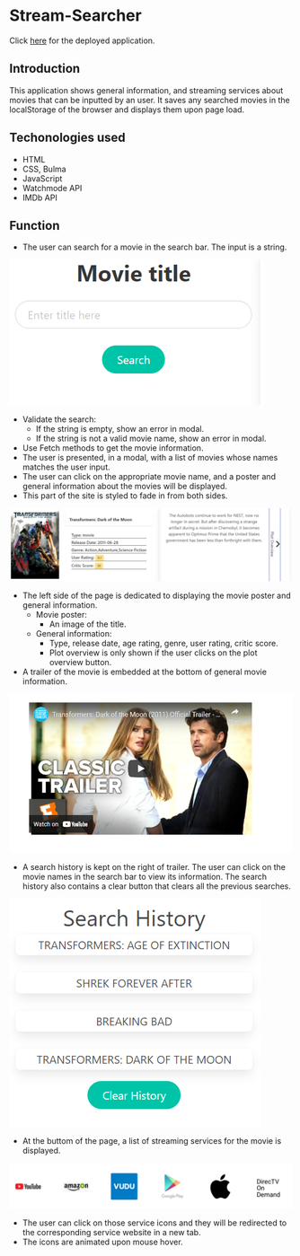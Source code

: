 
# Stream-Searcher
Click [here](https://dcolli50.github.io/Stream-Searcher/) for the deployed application.

## Introduction
This application shows general information, and streaming services about movies that can be inputted by an user. It saves any searched movies in the localStorage
of the browser and displays them upon page load. 

## Techonologies used
- HTML
- CSS, Bulma
- JavaScript
- Watchmode API
- IMDb API

## Function
- The user can search for a movie in the search bar. The input is a string.

 ![search-bar](./assets/images/finished-look/search-bar.PNG)

 - Validate the search:
   - If the string is empty, show an error in modal.
   - If the string is not a valid movie name, show an error in modal.
- Use Fetch methods to get the movie information.
- The user is presented, in a modal, with a list of movies whose names matches the user input.
- The user can click on the appropriate movie name, and a poster and general information about the movies will be displayed.
- This part of the site is styled to fade in from both sides.

![poster-and-info](./assets/images/finished-look/poster-and-info.PNG)

- The left side of the page is dedicated to displaying the movie poster and general information.
  - Movie poster:
    - An image of the title.
  - General information:
    - Type, release date, age rating, genre, user rating, critic score.
    - Plot overview is only shown if the user clicks on the plot overview button.
- A trailer of the movie is embedded at the bottom of general movie information.

![trailer](./assets/images/finished-look/trailer.PNG)

- A search history is kept on the right of trailer. The user can click on the movie names in the search bar to view its information. The search history also contains
a clear button that clears all the previous searches.

![search-history](./assets/images/finished-look/search-history.PNG)

- At the buttom of the page, a list of streaming services for the movie is displayed.

![services](./assets/images/finished-look/services.PNG)

- The user can click on those service icons and they will be redirected to the corresponding service website in a new tab.
- The icons are animated upon mouse hover. 

  

